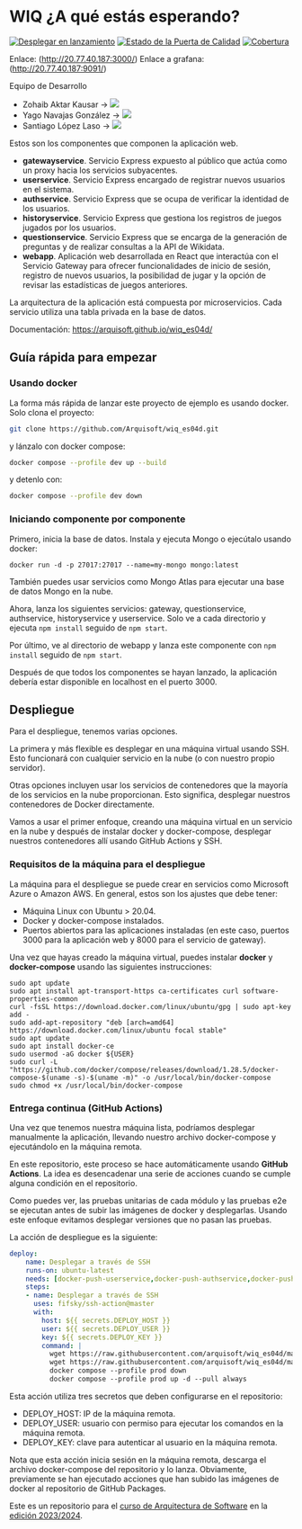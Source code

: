 # WIQ ¿A qué estás esperando? 

[![Desplegar en lanzamiento](https://github.com/Arquisoft/wiq_es04d/actions/workflows/release.yml/badge.svg)](https://github.com/Arquisoft/wiq_es04d/actions/workflows/release.yml)
[![Estado de la Puerta de Calidad](https://sonarcloud.io/api/project_badges/measure?project=Arquisoft_wiq_es04d&metric=alert_status)](https://sonarcloud.io/summary/new_code?id=Arquisoft_wiq_es04d)
[![Cobertura](https://sonarcloud.io/api/project_badges/measure?project=Arquisoft_wiq_es04d&metric=coverage)](https://sonarcloud.io/summary/new_code?id=Arquisoft_wiq_es04d)

Enlace: (http://20.77.40.187:3000/)
Enlace a grafana: (http://20.77.40.187:9091/)

Equipo de Desarrollo
- Zohaib Aktar Kausar -> <a href="https://github.com/Verzidee"><img src="https://img.shields.io/badge/perfil-Verzidee-black"></a> 
- Yago Navajas González -> <a href="https://github.com/yagonavajas"><img src="https://img.shields.io/badge/perfil-yagonavajas-purple"></a> 
- Santiago López Laso -> <a href="https://github.com/Santiago21112001"><img src="https://img.shields.io/badge/perfil-Santiago21112001-green"></a>

Estos son los componentes que componen la aplicación web.

- **gatewayservice**. Servicio Express expuesto al público que actúa como un proxy hacia los servicios subyacentes.
- **userservice**. Servicio Express encargado de registrar nuevos usuarios en el sistema.
- **authservice**. Servicio Express que se ocupa de verificar la identidad de los usuarios.
- **historyservice**. Servicio Express que gestiona los registros de juegos jugados por los usuarios.
- **questionservice**. Servicio Express que se encarga de la generación de preguntas y de realizar consultas a la API de Wikidata.
- **webapp**. Aplicación web desarrollada en React que interactúa con el Servicio Gateway para ofrecer funcionalidades de inicio de sesión, registro de nuevos usuarios, la posibilidad de jugar y la opción de revisar las estadísticas de juegos anteriores.

La arquitectura de la aplicación está compuesta por microservicios. Cada servicio utiliza una tabla privada en la base de datos.

Documentación: https://arquisoft.github.io/wiq_es04d/

## Guía rápida para empezar

### Usando docker

La forma más rápida de lanzar este proyecto de ejemplo es usando docker. Solo clona el proyecto:

```sh
git clone https://github.com/Arquisoft/wiq_es04d.git
```

y lánzalo con docker compose:

```sh
docker compose --profile dev up --build
```

y detenlo con:

```sh
docker compose --profile dev down
```

### Iniciando componente por componente

Primero, inicia la base de datos. Instala y ejecuta Mongo o ejecútalo usando docker:

```docker run -d -p 27017:27017 --name=my-mongo mongo:latest```

También puedes usar servicios como Mongo Atlas para ejecutar una base de datos Mongo en la nube.

Ahora, lanza los siguientes servicios: gateway, questionservice, authservice, historyservice y userservice. Solo ve a cada directorio y ejecuta `npm install` seguido de `npm start`.

Por último, ve al directorio de webapp y lanza este componente con `npm install` seguido de `npm start`.

Después de que todos los componentes se hayan lanzado, la aplicación debería estar disponible en localhost en el puerto 3000.

## Despliegue

Para el despliegue, tenemos varias opciones.

La primera y más flexible es desplegar en una máquina virtual usando SSH. Esto funcionará con cualquier servicio en la nube (o con nuestro propio servidor).

Otras opciones incluyen usar los servicios de contenedores que la mayoría de los servicios en la nube proporcionan. Esto significa, desplegar nuestros contenedores de Docker directamente.

Vamos a usar el primer enfoque, creando una máquina virtual en un servicio en la nube y después de instalar docker y docker-compose, desplegar nuestros contenedores allí usando GitHub Actions y SSH.

### Requisitos de la máquina para el despliegue

La máquina para el despliegue se puede crear en servicios como Microsoft Azure o Amazon AWS. En general, estos son los ajustes que debe tener:

- Máquina Linux con Ubuntu > 20.04.
- Docker y docker-compose instalados.
- Puertos abiertos para las aplicaciones instaladas (en este caso, puertos 3000 para la aplicación web y 8000 para el servicio de gateway).

Una vez que hayas creado la máquina virtual, puedes instalar **docker** y **docker-compose** usando las siguientes instrucciones:

```ssh
sudo apt update
sudo apt install apt-transport-https ca-certificates curl software-properties-common
curl -fsSL https://download.docker.com/linux/ubuntu/gpg | sudo apt-key add -
sudo add-apt-repository "deb [arch=amd64] https://download.docker.com/linux/ubuntu focal stable"
sudo apt update
sudo apt install docker-ce
sudo usermod -aG docker ${USER}
sudo curl -L "https://github.com/docker/compose/releases/download/1.28.5/docker-compose-$(uname -s)-$(uname -m)" -o /usr/local/bin/docker-compose
sudo chmod +x /usr/local/bin/docker-compose
```

### Entrega continua (GitHub Actions)

Una vez que tenemos nuestra máquina lista, podríamos desplegar manualmente la aplicación, llevando nuestro archivo docker-compose y ejecutándolo en la máquina remota.

En este repositorio, este proceso se hace automáticamente usando **GitHub Actions**. La idea es desencadenar una serie de acciones cuando se cumple alguna condición en el repositorio.

Como puedes ver, las pruebas unitarias de cada módulo y las pruebas e2e se ejecutan antes de subir las imágenes de docker y desplegarlas. Usando este enfoque evitamos desplegar versiones que no pasan las pruebas.

La acción de despliegue es la siguiente:

```yml
deploy:
    name: Desplegar a través de SSH
    runs-on: ubuntu-latest
    needs: [docker-push-userservice,docker-push-authservice,docker-push-gatewayservice,docker-push-webapp]
    steps:
    - name: Desplegar a través de SSH
      uses: fifsky/ssh-action@master
      with:
        host: ${{ secrets.DEPLOY_HOST }}
        user: ${{ secrets.DEPLOY_USER }}
        key: ${{ secrets.DEPLOY_KEY }}
        command: |
          wget https://raw.githubusercontent.com/arquisoft/wiq_es04d/master/docker-compose.yml -O docker-compose.yml
          wget https://raw.githubusercontent.com/arquisoft/wiq_es04d/master/.env -O .env
          docker compose --profile prod down
          docker compose --profile prod up -d --pull always
```

Esta acción utiliza tres secretos que deben configurarse en el repositorio:
- DEPLOY_HOST: IP de la máquina remota.
- DEPLOY_USER: usuario con permiso para ejecutar los comandos en la máquina remota.
- DEPLOY_KEY: clave para autenticar al usuario en la máquina remota.

Nota que esta acción inicia sesión en la máquina remota, descarga el archivo docker-compose del repositorio y lo lanza.
Obviamente, previamente se han ejecutado acciones que han subido las imágenes de docker al repositorio de GitHub Packages.

Este es un repositorio para el [curso de Arquitectura de Software](http://arquisoft.github.io/) en la [edición 2023/2024](https://arquisoft.github.io/course2324.html).
